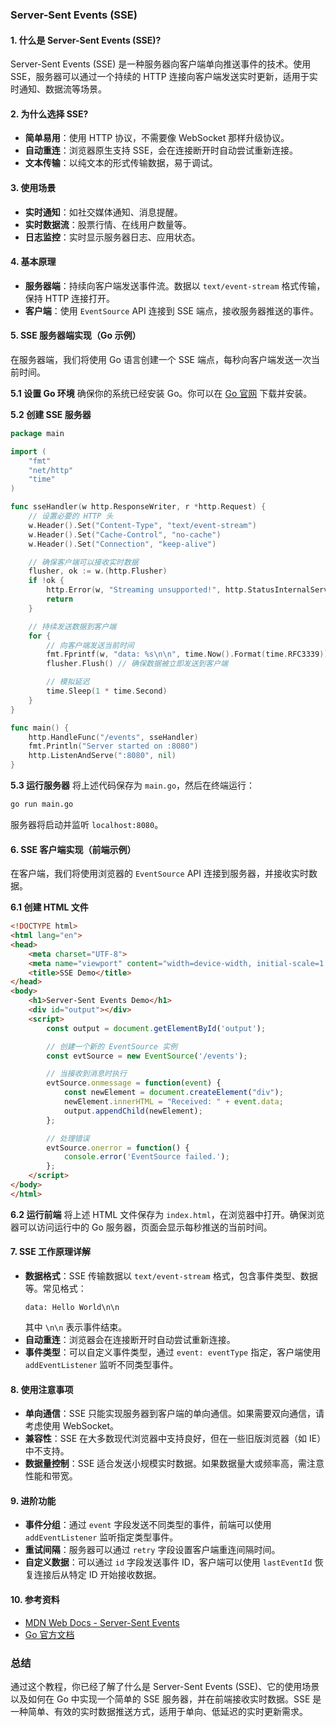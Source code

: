 ### Server-Sent Events (SSE) 

#### 1. 什么是 Server-Sent Events (SSE)?
Server-Sent Events (SSE) 是一种服务器向客户端单向推送事件的技术。使用 SSE，服务器可以通过一个持续的 HTTP 连接向客户端发送实时更新，适用于实时通知、数据流等场景。

#### 2. 为什么选择 SSE?
- **简单易用**：使用 HTTP 协议，不需要像 WebSocket 那样升级协议。
- **自动重连**：浏览器原生支持 SSE，会在连接断开时自动尝试重新连接。
- **文本传输**：以纯文本的形式传输数据，易于调试。

#### 3. 使用场景
- **实时通知**：如社交媒体通知、消息提醒。
- **实时数据流**：股票行情、在线用户数量等。
- **日志监控**：实时显示服务器日志、应用状态。

#### 4. 基本原理
- **服务器端**：持续向客户端发送事件流。数据以 `text/event-stream` 格式传输，保持 HTTP 连接打开。
- **客户端**：使用 `EventSource` API 连接到 SSE 端点，接收服务器推送的事件。

#### 5. SSE 服务器端实现（Go 示例）
在服务器端，我们将使用 Go 语言创建一个 SSE 端点，每秒向客户端发送一次当前时间。

**5.1 设置 Go 环境**
确保你的系统已经安装 Go。你可以在 [Go 官网](https://golang.org/dl/) 下载并安装。

**5.2 创建 SSE 服务器**
```go
package main

import (
	"fmt"
	"net/http"
	"time"
)

func sseHandler(w http.ResponseWriter, r *http.Request) {
	// 设置必要的 HTTP 头
	w.Header().Set("Content-Type", "text/event-stream")
	w.Header().Set("Cache-Control", "no-cache")
	w.Header().Set("Connection", "keep-alive")

	// 确保客户端可以接收实时数据
	flusher, ok := w.(http.Flusher)
	if !ok {
		http.Error(w, "Streaming unsupported!", http.StatusInternalServerError)
		return
	}

	// 持续发送数据到客户端
	for {
		// 向客户端发送当前时间
		fmt.Fprintf(w, "data: %s\n\n", time.Now().Format(time.RFC3339))
		flusher.Flush() // 确保数据被立即发送到客户端

		// 模拟延迟
		time.Sleep(1 * time.Second)
	}
}

func main() {
	http.HandleFunc("/events", sseHandler)
	fmt.Println("Server started on :8080")
	http.ListenAndServe(":8080", nil)
}
```

**5.3 运行服务器**
将上述代码保存为 `main.go`，然后在终端运行：
```bash
go run main.go
```
服务器将启动并监听 `localhost:8080`。

#### 6. SSE 客户端实现（前端示例）
在客户端，我们将使用浏览器的 `EventSource` API 连接到服务器，并接收实时数据。

**6.1 创建 HTML 文件**
```html
<!DOCTYPE html>
<html lang="en">
<head>
    <meta charset="UTF-8">
    <meta name="viewport" content="width=device-width, initial-scale=1.0">
    <title>SSE Demo</title>
</head>
<body>
    <h1>Server-Sent Events Demo</h1>
    <div id="output"></div>
    <script>
        const output = document.getElementById('output');

        // 创建一个新的 EventSource 实例
        const evtSource = new EventSource('/events');

        // 当接收到消息时执行
        evtSource.onmessage = function(event) {
            const newElement = document.createElement("div");
            newElement.innerHTML = "Received: " + event.data;
            output.appendChild(newElement);
        };

        // 处理错误
        evtSource.onerror = function() {
            console.error('EventSource failed.');
        };
    </script>
</body>
</html>
```

**6.2 运行前端**
将上述 HTML 文件保存为 `index.html`，在浏览器中打开。确保浏览器可以访问运行中的 Go 服务器，页面会显示每秒推送的当前时间。

#### 7. SSE 工作原理详解
- **数据格式**：SSE 传输数据以 `text/event-stream` 格式，包含事件类型、数据等。常见格式：
    ```
    data: Hello World\n\n
    ```
    其中 `\n\n` 表示事件结束。
- **自动重连**：浏览器会在连接断开时自动尝试重新连接。
- **事件类型**：可以自定义事件类型，通过 `event: eventType` 指定，客户端使用 `addEventListener` 监听不同类型事件。

#### 8. 使用注意事项
- **单向通信**：SSE 只能实现服务器到客户端的单向通信。如果需要双向通信，请考虑使用 WebSocket。
- **兼容性**：SSE 在大多数现代浏览器中支持良好，但在一些旧版浏览器（如 IE）中不支持。
- **数据量控制**：SSE 适合发送小规模实时数据。如果数据量大或频率高，需注意性能和带宽。

#### 9. 进阶功能
- **事件分组**：通过 `event` 字段发送不同类型的事件，前端可以使用 `addEventListener` 监听指定类型事件。
- **重试间隔**：服务器可以通过 `retry` 字段设置客户端重连间隔时间。
- **自定义数据**：可以通过 `id` 字段发送事件 ID，客户端可以使用 `lastEventId` 恢复连接后从特定 ID 开始接收数据。

#### 10. 参考资料
- [MDN Web Docs - Server-Sent Events](https://developer.mozilla.org/en-US/docs/Web/API/Server-sent_events)
- [Go 官方文档](https://golang.org/doc/)

### 总结
通过这个教程，你已经了解了什么是 Server-Sent Events (SSE)、它的使用场景以及如何在 Go 中实现一个简单的 SSE 服务器，并在前端接收实时数据。SSE 是一种简单、有效的实时数据推送方式，适用于单向、低延迟的实时更新需求。